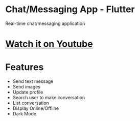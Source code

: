 # Chat/Messaging App - Flutter
Real-time chat/messaging application

# <a href="https://youtu.be/2FtAYoXZWTM">Watch it on Youtube</a>

# Features 
<ul>
    <li>Send text message</li>
    <li>Send images</li>
    <li>Update profile</li>
    <li>Search user to make conversation</li>
    <li>List conversation</li>
    <li>Display Online/Offline</li>
    <li>Dark Mode</li>
</ul>
